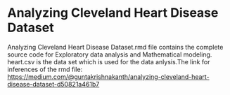 # Analyzing Cleveland Heart Disease Dataset

Analyzing Cleveland Heart Disease Dataset.rmd file contains the complete source code for Exploratory data analysis and Mathematical modeling. heart.csv is the data set which is used for the data anlysis.The link for inferences of the rmd file: https://medium.com/@guntakrishnakanth/analyzing-cleveland-heart-disease-dataset-d50821a461b7

